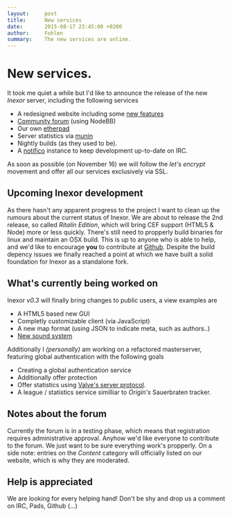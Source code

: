 ```yaml
---
layout:     post
title:      New services
date:       2015-08-17 23:45:00 +0200
author:     Fohlen
summary:    The new services are online.
---
```


# New services.
It took me quiet a while but I'd like to announce the release of the new *Inexor* server, including the following services

* A redesigned website including some [new features](https://github.com/inexor-game/blog/releases/tag/0.2)
* [Community forum](https://community.inexor.org) (using NodeBB)
* Our own [etherpad](https://pad.inexor.org)
* Server statistics via [munin](http://monitor.inexor.org)
* Nightly builds (as they used to be).
* A [notifico](http://notifico.inexor.org) instance to keep development up-to-date on IRC.

As soon as possible (on November 16) we will follow the *let's encrypt* movement and offer all our services exclusively via SSL.

## Upcoming Inexor development
As there hasn't any apparent progress to the project I want to clean up the rumours about the current status of Inexor.
We are about to release the 2nd release, so called *Ritalin Edition*, which will bring CEF support (HTML5 & Node) more or less quickly.
There's still need to propperly build binaries for linux and maintain an OSX build.
This is up to anyone who is able to help, and we'd like to encourage **you** to contribute at [Github](https://github.com/inexor-game/code).
Despite the build depency issues we finally reached a point at which we have built a solid foundation for Inexor as a standalone fork.

## What's currently being worked on
Inexor *v0.3* will finally bring changes to public users, a view examples are

* A HTML5 based new GUI
* Completly customizable client (via JavaScript)
* A new map format (using JSON to indicate meta, such as authors..)
* [New sound system](https://www.youtube.com/watch?v=U1fgyc1Ew4g)


Additionally I *(personally)* am working on a refactored masterserver, featuring global authentication with the following goals
 
* Creating a global authentication service
* Additionally offer protection
* Offer statistics using [Valve's server protocol](https://developer.valvesoftware.com/wiki/Server_queries).
* A league / statistics service similliar to *Origin's* Sauerbraten tracker.

## Notes about the forum
Currently the forum is in a testing phase, which means that registration requires administrative approval.
Anyhow we'd like everyone to contribute to the forum. We just want to be sure everything work's propperly.
On a side note: entries on the *Content* category will officially listed on our website, which is why they are moderated.

## Help is appreciated
We are looking for every helping hand! Don't be shy and drop us a comment on IRC, Pads, Github (...)


